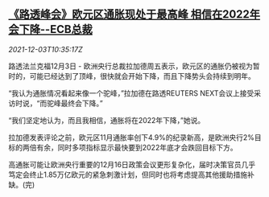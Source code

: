 <!--1638532862000-->
[《路透峰会》欧元区通胀现处于最高峰 相信在2022年会下降--ECB总裁](https://cn.reuters.com/article/summit-euro-zone-lagarde-inflation-1203-idCNKBS2II0UV)
------

<div><i>2021-12-03T10:35:17Z</i></div><p>路透法兰克福12月3日 - 欧洲央行总裁拉加德周五表示，欧元区的通胀仍被视为暂时的，可能已经达到了顶峰，很快就会开始下降，而且下降势头会持续到明年。</p><p>“我认为通胀情况看起来像一个驼峰，”拉加德在路透REUTERS NEXT会议上接受采访时说，“而驼峰最终会下降。”</p><p>“我们坚定地认为，而且我相信，通胀将在2022年下降，”她说。</p><p>拉加德发表评论之前，欧元区11月通胀率创下4.9%的纪录新高，是欧洲央行2%目标的两倍有余，同时多项指标显示最快要到2022年底才会跌回目标下方。</p><p>高通胀可能让欧洲央行重要的12月16日政策会议更形复杂化，届时决策官员几乎笃定会终止1.85万亿欧元的紧急刺激计划，但同时也将考虑提高其他援助措施补缺。(完)</p>
